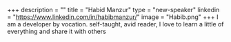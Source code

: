 +++
description = ""
title = "Habid Manzur"
type = "new-speaker"
linkedin = "https://www.linkedin.com/in/habibmanzur/"
image = "Habib.png"
+++
I am a developer by vocation. self-taught, avid reader, I love to learn a little of everything and share it with others